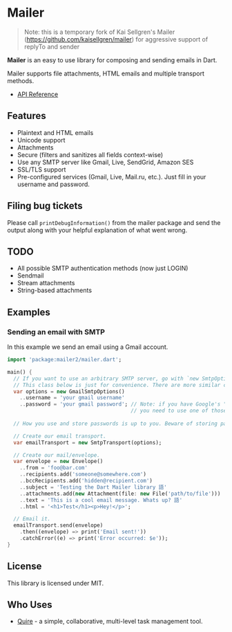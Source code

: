 Mailer
==

> Note: this is a temporary fork of Kai Sellgren's Mailer (https://github.com/kaisellgren/mailer) for aggressive support of replyTo and sender

**Mailer** is an easy to use library for composing and sending emails in Dart.

Mailer supports file attachments, HTML emails and multiple transport methods.

* [API Reference](http://www.dartdocs.org/documentation/mailer2/1.2.0+1)

## Features

* Plaintext and HTML emails
* Unicode support
* Attachments
* Secure (filters and sanitizes all fields context-wise)
* Use any SMTP server like Gmail, Live, SendGrid, Amazon SES
* SSL/TLS support
* Pre-configured services (Gmail, Live, Mail.ru, etc.). Just fill in your username and password.

## Filing bug tickets

Please call `printDebugInformation()` from the mailer package and send the output along with your helpful explanation of what went wrong.

## TODO

* All possible SMTP authentication methods (now just LOGIN)
* Sendmail
* Stream attachments
* String-based attachments

## Examples

### Sending an email with SMTP

In this example we send an email using a Gmail account.
```dart
import 'package:mailer2/mailer.dart';

main() {
  // If you want to use an arbitrary SMTP server, go with `new SmtpOptions()`.
  // This class below is just for convenience. There are more similar classes available.
  var options = new GmailSmtpOptions()
    ..username = 'your gmail username'
    ..password = 'your gmail password'; // Note: if you have Google's "app specific passwords" enabled,
                                        // you need to use one of those here.
                                        
  // How you use and store passwords is up to you. Beware of storing passwords in plain.

  // Create our email transport.
  var emailTransport = new SmtpTransport(options);

  // Create our mail/envelope.
  var envelope = new Envelope()
    ..from = 'foo@bar.com'
    ..recipients.add('someone@somewhere.com')
    ..bccRecipients.add('hidden@recipient.com')
    ..subject = 'Testing the Dart Mailer library 語'
    ..attachments.add(new Attachment(file: new File('path/to/file')))
    ..text = 'This is a cool email message. Whats up? 語'
    ..html = '<h1>Test</h1><p>Hey!</p>';

  // Email it.
  emailTransport.send(envelope)
    .then((envelope) => print('Email sent!'))
    .catchError((e) => print('Error occurred: $e'));
}
```

## License
This library is licensed under MIT.

## Who Uses

* [Quire](https://quire.io) - a simple, collaborative, multi-level task management tool.
